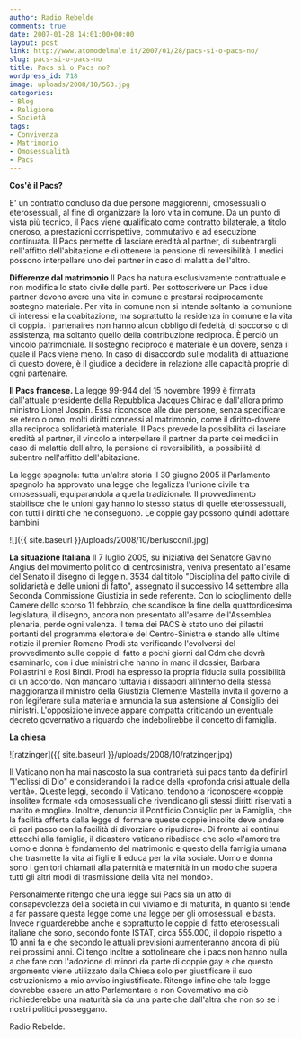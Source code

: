```yaml
---
author: Radio Rebelde
comments: true
date: 2007-01-28 14:01:00+00:00
layout: post
link: http://www.atomodelmale.it/2007/01/28/pacs-si-o-pacs-no/
slug: pacs-si-o-pacs-no
title: Pacs sì o Pacs no?
wordpress_id: 718
image: uploads/2008/10/563.jpg
categories:
- Blog
- Religione
- Società
tags:
- Convivenza
- Matrimonio
- Omosessualità
- Pacs
---
```


**Cos'è il Pacs?**

E' un contratto concluso da due persone maggiorenni, omosessuali o eterosessuali, al fine di organizzare la loro vita in comune. Da un punto di vista più tecnico, il Pacs viene qualificato come contratto bilaterale, a titolo oneroso, a prestazioni corrispettive, commutativo e ad esecuzione continuata. Il Pacs permette di lasciare eredità al partner, di subentrargli nell'affitto dell'abitazione e di ottenere la pensione di reversibilità. I medici possono interpellare uno dei partner in caso di malattia dell'altro.

**Differenze dal matrimonio**
Il Pacs ha natura esclusivamente contrattuale e non modifica lo stato civile delle parti. Per sottoscrivere un Pacs i due partner devono avere una vita in comune e prestarsi reciprocamente sostegno materiale. Per vita in comune non si intende soltanto la comunione di interessi e la coabitazione, ma soprattutto la residenza in comune e la vita di coppia. I partenaires non hanno alcun obbligo di fedeltà, di soccorso o di assistenza, ma soltanto quello della contribuzione reciproca. È perciò un vincolo patrimoniale. Il sostegno reciproco e materiale è un dovere, senza il quale il Pacs viene meno. In caso di disaccordo sulle modalità di attuazione di questo dovere, è il giudice a decidere in relazione alle capacità proprie di ogni partenaire.

**Il Pacs francese.**
La legge 99-944 del 15 novembre 1999 è firmata dall'attuale presidente della Repubblica Jacques Chirac e dall'allora primo ministro Lionel Jospin. Essa riconosce alle due persone, senza specificare se etero o omo, molti diritti connessi al matrimonio, come il diritto-dovere alla reciproca solidarietà materiale. Il Pacs prevede la possibilità di lasciare eredità al partner, il vincolo a interpellare il partner da parte dei medici in caso di malattia dell'altro, la pensione di reversibilità, la possibilità di subentro nell'affitto dell'abitazione.

La legge spagnola: tutta un'altra storia
Il 30 giugno 2005 il Parlamento spagnolo ha approvato una legge che legalizza l'unione civile tra omosessuali, equiparandola a quella tradizionale. Il provvedimento stabilisce che le unioni gay hanno lo stesso status di quelle eterossessuali, con tutti i diritti che ne conseguono. Le coppie gay possono quindi adottare bambini

![]({{ site.baseurl }}/uploads/2008/10/berlusconi1.jpg)

**La situazione Italiana**
Il 7 luglio 2005, su iniziativa del Senatore Gavino Angius del movimento politico di centrosinistra, veniva presentato all'esame del Senato il disegno di legge n. 3534 dal titolo "Disciplina del patto civile di solidarietà e delle unioni di fatto", assegnato il successivo 14 settembre alla Seconda Commissione Giustizia in sede referente. Con lo scioglimento delle Camere dello scorso 11 febbraio, che scandisce la fine della quattordicesima legislatura, il disegno, ancora non presentato all'esame dell'Assemblea plenaria, perde ogni valenza.
Il tema dei PACS è stato uno dei  pilastri portanti del programma elettorale del Centro-Sinistra  e stando alle ultime notizie il premier Romano Prodi sta verificando l'evolversi del provvedimento sulle coppie di fatto a pochi giorni dal Cdm che dovrà esaminarlo, con i due ministri che hanno in mano il dossier, Barbara Pollastrini e Rosi Bindi. Prodi ha espresso la propria fiducia sulla possibilità di un accordo. Non mancano tuttavia i dissapori all'interno della stessa maggioranza il ministro della Giustizia Clemente Mastella invita il governo a non legiferare sulla materia e annuncia la sua astensione al Consiglio dei ministri.
L'opposizione invece appare compatta criticando un eventuale decreto governativo a riguardo che indebolirebbe il concetto di famiglia.

**La chiesa**

![ratzinger]({{ site.baseurl }}/uploads/2008/10/ratzinger.jpg)

Il Vaticano non ha mai nascosto la sua contrarietà sui pacs tanto da definirli  "l'eclissi di Dio" e considerandoli la radice della «profonda crisi attuale della verità». Queste leggi, secondo il Vaticano, tendono a riconoscere «coppie insolite» formate «da omosessuali che rivendicano gli stessi diritti riservati a marito e moglie».
Inoltre, denuncia il Pontificio Consiglio per la Famiglia, che la facilità offerta dalla legge di formare queste coppie insolite deve andare di pari passo con la facilità di divorziare o ripudiare». Di fronte ai continui attacchi alla famiglia, il dicastero vaticano ribadisce che solo «l'amore tra uomo e donna è fondamento del matrimonio e questo della famiglia umana che trasmette la vita ai figli e li educa per la vita sociale. Uomo e donna sono i genitori chiamati alla paternità e maternità in un modo che supera tutti gli altri modi di trasmissione della vita nel mondo».

Personalmente ritengo che una legge sui Pacs sia un atto di consapevolezza della società in cui viviamo e di maturità, in quanto si tende a far passare questa legge come una legge per gli omosessuali e basta.
Invece riguarderebbe anche e soprattutto le  coppie di fatto eterosessuali italiane che sono, secondo fonte ISTAT, circa 555.000, il doppio rispetto a 10 anni fa e che secondo le attuali previsioni aumenteranno ancora di più nei prossimi anni.
Ci tengo inoltre a sottolineare che i pacs non hanno nulla a che fare con l'adozione di minori da parte di coppie gay e che questo argomento viene utilizzato dalla Chiesa solo per giustificare il suo ostruzionismo a mio avviso ingiustificate.
Ritengo infine che tale legge dovrebbe essere un atto Parlamentare e non Governativo ma ciò richiederebbe una maturità sia da una parte che dall'altra che non so se i nostri politici posseggano.

Radio Rebelde.

